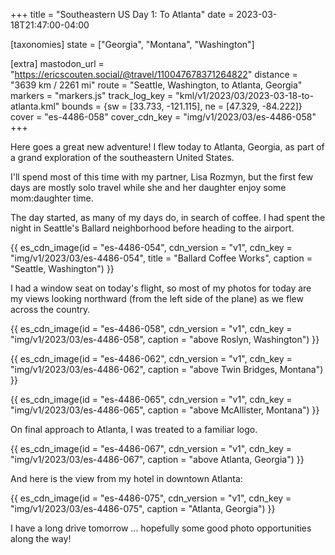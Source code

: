 +++
title = "Southeastern US Day 1: To Atlanta"
date = 2023-03-18T21:47:00-04:00

[taxonomies]
state = ["Georgia", "Montana", "Washington"]

[extra]
mastodon_url = "https://ericscouten.social/@travel/110047678371264822"
distance = "3639 km / 2261 mi"
route = "Seattle, Washington, to Atlanta, Georgia"
markers = "markers.js"
track_log_key = "kml/v1/2023/03/2023-03-18-to-atlanta.kml"
bounds = {sw = [33.733, -121.115], ne = [47.329, -84.222]}
cover = "es-4486-058"
cover_cdn_key = "img/v1/2023/03/es-4486-058"
+++

Here goes a great new adventure! I flew today to Atlanta, Georgia, as part of a grand exploration of the southeastern United States.

<!-- more -->

I'll spend most of this time with my partner, Lisa Rozmyn, but the first few days are mostly solo travel while she and her daughter enjoy some mom:daughter time.

The day started, as many of my days do, in search of coffee. I had spent the night in Seattle's Ballard neighborhood before heading to the airport.

{{ es_cdn_image(id = "es-4486-054", cdn_version = "v1", cdn_key = "img/v1/2023/03/es-4486-054", title = "Ballard Coffee Works", caption = "Seattle, Washington") }}

I had a window seat on today's flight, so most of my photos for today are my views looking northward (from the left side of the plane) as we flew across the country.

{{ es_cdn_image(id = "es-4486-058", cdn_version = "v1", cdn_key = "img/v1/2023/03/es-4486-058", caption = "above Roslyn, Washington") }}

{{ es_cdn_image(id = "es-4486-062", cdn_version = "v1", cdn_key = "img/v1/2023/03/es-4486-062", caption = "above Twin Bridges, Montana") }}

{{ es_cdn_image(id = "es-4486-065", cdn_version = "v1", cdn_key = "img/v1/2023/03/es-4486-065", caption = "above McAllister, Montana") }}

On final approach to Atlanta, I was treated to a familiar logo.

{{ es_cdn_image(id = "es-4486-067", cdn_version = "v1", cdn_key = "img/v1/2023/03/es-4486-067", caption = "above Atlanta, Georgia") }}

And here is the view from my hotel in downtown Atlanta:

{{ es_cdn_image(id = "es-4486-075", cdn_version = "v1", cdn_key = "img/v1/2023/03/es-4486-075", caption = "Atlanta, Georgia") }}

I have a long drive tomorrow ... hopefully some good photo opportunities along the way!
